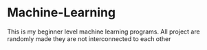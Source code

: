 # Machine-Learning
This is my beginner level machine learning programs.
All project are randomly made they are not interconnected to each other
